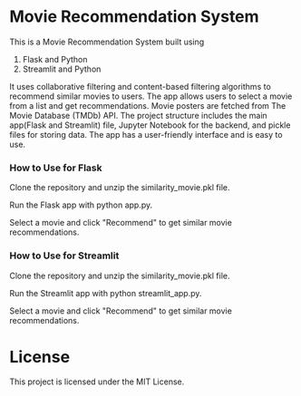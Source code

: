 # Movie Recommendation System
This is a Movie Recommendation System built using 
1) Flask and Python
2) Streamlit and Python

It uses collaborative filtering and content-based filtering algorithms to recommend similar movies to users. The app allows users to select a movie from a list and get recommendations. Movie posters are fetched from The Movie Database (TMDb) API. The project structure includes the main app(Flask and Streamlit) file, Jupyter Notebook for the backend, and pickle files for storing data. The app has a user-friendly interface and is easy to use.

### How to Use for Flask
Clone the repository and unzip the similarity_movie.pkl file.

Run the Flask app with python app.py.

Select a movie and click "Recommend" to get similar movie recommendations.

### How to Use for Streamlit
Clone the repository and unzip the similarity_movie.pkl file.

Run the Streamlit app with python streamlit_app.py.

Select a movie and click "Recommend" to get similar movie recommendations.

# License
This project is licensed under the MIT License.
